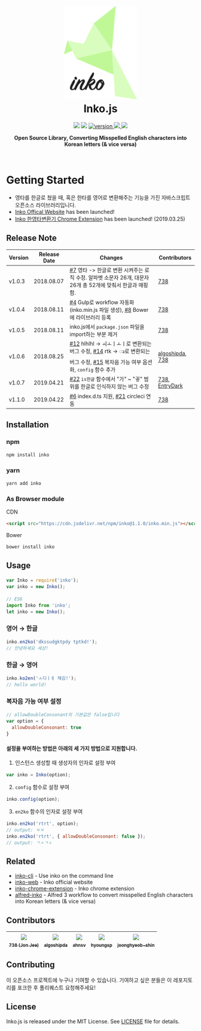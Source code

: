 <h1 align="center">
    <img height="250" src="https://github.com/738/inko/blob/master/images/inko_logo.png?raw=true" />
    <br> Inko.js
</h1>

<p align="center">
  <img src="https://img.shields.io/teamcity/codebetter/bt428.svg" />
  <img src="https://img.shields.io/github/stars/738/inko.svg?style=social&label=Stars" />
  <a href="https://npmjs.com/package/inko">
    <img src="https://img.shields.io/npm/v/inko.svg" alt="version" />
  </a>
  <a href="https://www.jsdelivr.com/package/npm/inko">
    <img src="https://data.jsdelivr.com/v1/package/npm/inko/badge" />
  </a>
  <a href="https://github.com/738/inko/blob/master/LICENSE">
    <img src="https://img.shields.io/github/license/738/inko.svg" />
  </a>
</p>

<p align="center">
  <b>Open Source Library, Converting Misspelled English characters into Korean letters (& vice versa)</b></br>
</p>

<br />

# Getting Started
- 영타를 한글로 쳤을 때, 혹은 한타를 영어로 변환해주는 기능을 가진 자바스크립트 오픈소스 라이브러리입니다.
- [Inko Offical Website](https://inko.holy.kiwi) has been launched!
- [Inko 한영타변환기 Chrome Extension](https://chrome.google.com/webstore/detail/inko-%ED%95%9C%EC%98%81%ED%83%80%EB%B3%80%ED%99%98%EA%B8%B0/bijdbcchfaolmleinaghdbnemmdabbmn?hl=ko) has been launched! (2019.03.25)

## Release Note
| Version | Release Date | Changes | Contributors |
|--------|--------------|---------|-------------|
| v1.0.3  | 2018.08.07   | [#7](https://github.com/738/inko/issues/7) 영타 -> 한글로 변환 시켜주는 로직 수정. 알파벳 소문자 26개, 대문자 26개 총 52개에 맞춰서 한글과 매핑함.| [738](https://github.com/738)|
| v1.0.4  | 2018.08.11   | [#4](https://github.com/738/inko/issues/4) Gulp로 workflow 자동화 (inko.min.js 파일 생성), [#8](https://github.com/738/inko/issues/8) Bower에 라이브러리 등록 | [738](https://github.com/738) |
| v1.0.5  | 2018.08.11   | inko.js에서 `package.json` 파일을 import하는 부분 제거 | [738](https://github.com/738) |
| v1.0.6  | 2018.08.25   | [#12](https://github.com/738/inko/issues/12) hlhlhl -> ㅚㅗㅣㅗㅣ로 변환되는 버그 수정, [#14](https://github.com/738/inko/issues/14) rtk -> ꦵ로 변환되는 버그 수정, [#15](https://github.com/738/inko/issues/15) 복자음 가능 여부 옵션화, `config` 함수 추가 | [algoshipda](https://github.com/algoshipda), [738](https://github.com/738) |
| v1.0.7  | 2019.04.21   | [#22](https://github.com/738/inko/issues/22) `is한글` 함수에서 "가" ~ "긯" 범위를 한글로 인식하지 않는 버그 수정 | [738](https://github.com/738), [EntryDark](https://github.com/EntryDark) |
| v1.1.0  | 2019.04.22   | [#6](https://github.com/738/inko/issues/6) index.d.ts 지원, [#21](https://github.com/738/inko/issues/21) circleci 연동 | [738](https://github.com/738) |

## Installation

### npm

```bash
npm install inko
```

### yarn

```bash
yarn add inko
```

### As Browser module

CDN
```html
<script src="https://cdn.jsdelivr.net/npm/inko@1.1.0/inko.min.js"></script>
```

Bower
```bash
bower install inko
```

## Usage
```js
var Inko = require('inko');
var inko = new Inko();

// ES6
import Inko from 'inko';
let inko = new Inko();
```

### 영어 → 한글
```js
inko.en2ko('dkssudgktpdy tptkd!');
// 안녕하세요 세상!
```

### 한글 → 영어
```js
inko.ko2en('ㅗ디ㅣㅐ 재깅!');
// hello world!
```

### 복자음 가능 여부 설정
```js
// allowDoubleConsonant의 기본값은 false입니다
var option = {
  allowDoubleConsonant: true
}
```

#### 설정을 부여하는 방법은 아래의 세 가지 방법으로 지원합니다.
1. 인스턴스 생성할 때 생성자의 인자로 설정 부여
```js
var inko = Inko(option);
```

2. `config` 함수로 설정 부여
```js
inko.config(option);
```

3. `en2ko` 함수의 인자로 설정 부여
```js
inko.en2ko('rtrt', option);
// output: ㄳㄳ
inko.en2ko('rtrt', { allowDoubleConsonant: false });
// output: ㄱㅅㄱㅅ
```

## Related
* [inko-cli](https://github.com/738/inko-cli) - Use inko on the command line
* [inko-web](https://github.com/738/inko-web) - Inko official website
* [inko-chrome-extension](https://github.com/738/inko-chrome-extension) - Inko chrome extension
* [alfred-inko](https://github.com/738/alfred-inko) - Alfred 3 workflow to convert misspelled English characters into Korean letters (& vice versa)

## Contributors
| [<img src="https://avatars0.githubusercontent.com/u/36702053?s=200&v=4" width="50px" align="center"/><br /><sub><b>738 (Jon Jee)</b></sub>](https://github.com/738) | [<img src="https://avatars2.githubusercontent.com/u/12122155?s=200&v=4" width="50px" align="center"/><br /><sub><b>algoshipda</b></sub>](https://github.com/algoshipda) | [<img src="https://avatars3.githubusercontent.com/u/24207964?s=200&v=4" width="50px" align="center"/><br /><sub><b>ahnsv</b></sub>](https://github.com/ahnsv) | [<img src="https://avatars1.githubusercontent.com/u/29385395?s=200&v=4" width="50px" align="center"/><br /><sub><b>hyoungsp</b></sub>](https://github.com/hyoungsp) | [<img src="https://avatars1.githubusercontent.com/u/39438507?s=50&v=4" width="50px" align="center"/><br /><sub><b>joonghyeob-shin</b></sub>](https://github.com/joonghyeob-shin) |
|--|--|--|--|--|

## Contributing
이 오픈소스 프로젝트에 누구나 기여할 수 있습니다. 기여하고 싶은 분들은 이 레포지토리를 포크한 후 풀리퀘스트 요청해주세요!

## License
Inko.js is released under the MIT License. See [LICENSE](https://github.com/738/inko/blob/master/LICENSE) file for details.
